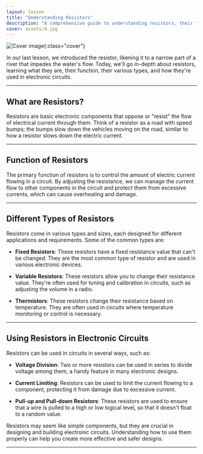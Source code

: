 ```yaml
---
layout: lesson
title: "Understanding Resistors"
description: "A comprehensive guide to understanding resistors, their function, different types, and how they are used in electronic circuits."
cover: assets/4.jpg
---
```


![Cover image]({{page.cover}}){:class="cover"}

In our last lesson, we introduced the resistor, likening it to a narrow part of a river that impedes the water's flow. Today, we'll go in-depth about resistors, learning what they are, their function, their various types, and how they're used in electronic circuits.

---

## What are Resistors?

Resistors are basic electronic components that oppose or "resist" the flow of electrical current through them. Think of a resistor as a road with speed bumps; the bumps slow down the vehicles moving on the road, similar to how a resistor slows down the electric current.

---

## Function of Resistors

The primary function of resistors is to control the amount of electric current flowing in a circuit. By adjusting the resistance, we can manage the current flow to other components in the circuit and protect them from excessive currents, which can cause overheating and damage.

---

## Different Types of Resistors

Resistors come in various types and sizes, each designed for different applications and requirements. Some of the common types are:

- **Fixed Resistors**: These resistors have a fixed resistance value that can't be changed. They are the most common type of resistor and are used in various electronic devices.

- **Variable Resistors**: These resistors allow you to change their resistance value. They're often used for tuning and calibration in circuits, such as adjusting the volume in a radio.

- **Thermistors**: These resistors change their resistance based on temperature. They are often used in circuits where temperature monitoring or control is necessary.

---

## Using Resistors in Electronic Circuits

Resistors can be used in circuits in several ways, such as:

- **Voltage Division**: Two or more resistors can be used in series to divide voltage among them, a handy feature in many electronic designs.

- **Current Limiting**: Resistors can be used to limit the current flowing to a component, protecting it from damage due to excessive current.

- **Pull-up and Pull-down Resistors**: These resistors are used to ensure that a wire is pulled to a high or low logical level, so that it doesn't float to a random value.

Resistors may seem like simple components, but they are crucial in designing and building electronic circuits. Understanding how to use them properly can help you create more effective and safer designs.

---
